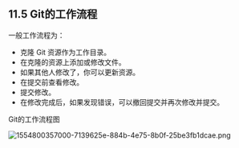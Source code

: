 ## 11.5 Git的工作流程
一般工作流程为：

- 克隆 Git 资源作为工作目录。
- 在克隆的资源上添加或修改文件。
- 如果其他人修改了，你可以更新资源。
- 在提交前查看修改。
- 提交修改。
- 在修改完成后，如果发现错误，可以撤回提交并再次修改并提交。

Git的工作流程图

![1554800357000-7139625e-884b-4e75-8b0f-25be3fb1dcae.png](https://cdn.nlark.com/yuque/0/2019/png/194309/1567647465383-bfe97014-0b24-49c5-879f-5ada4a51caf3.png#align=left&display=inline&height=800&name=1554800357000-7139625e-884b-4e75-8b0f-25be3fb1dcae.png&originHeight=800&originWidth=650&size=52320&status=done&width=650)